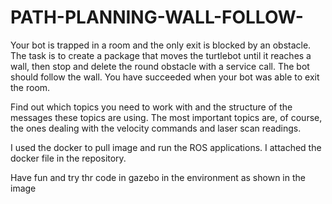 # PATH-PLANNING-WALL-FOLLOW-
Your bot is trapped in a room and the only exit is blocked by an obstacle. 
The task is to create a package that moves the turtlebot until it reaches a wall, then stop and delete the round obstacle with a service call.
The bot should follow the wall.
You have succeeded when your bot was able to exit the room.

Find out which topics you need to work with and the structure of the messages these topics are using.
The most important topics are, of course, the ones dealing with the velocity commands and laser scan readings.

I used the docker to pull image and run the ROS applications. 
I attached the docker file in the repository. 

Have fun and try thr code in gazebo in the environment as shown in the image 
